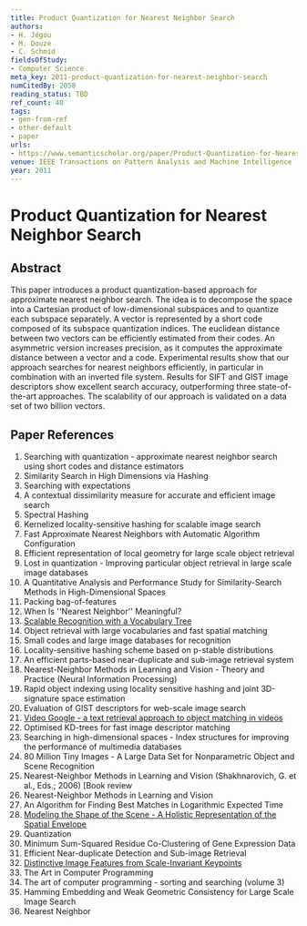 ```yaml
---
title: Product Quantization for Nearest Neighbor Search
authors:
- H. Jégou
- M. Douze
- C. Schmid
fieldsOfStudy:
- Computer Science
meta_key: 2011-product-quantization-for-nearest-neighbor-search
numCitedBy: 2058
reading_status: TBD
ref_count: 40
tags:
- gen-from-ref
- other-default
- paper
urls:
- https://www.semanticscholar.org/paper/Product-Quantization-for-Nearest-Neighbor-Search-Jégou-Douze/4748d22348e72e6e06c2476486afddbc76e5eca7?sort=total-citations
venue: IEEE Transactions on Pattern Analysis and Machine Intelligence
year: 2011
---
```


# Product Quantization for Nearest Neighbor Search

## Abstract

This paper introduces a product quantization-based approach for approximate nearest neighbor search. The idea is to decompose the space into a Cartesian product of low-dimensional subspaces and to quantize each subspace separately. A vector is represented by a short code composed of its subspace quantization indices. The euclidean distance between two vectors can be efficiently estimated from their codes. An asymmetric version increases precision, as it computes the approximate distance between a vector and a code. Experimental results show that our approach searches for nearest neighbors efficiently, in particular in combination with an inverted file system. Results for SIFT and GIST image descriptors show excellent search accuracy, outperforming three state-of-the-art approaches. The scalability of our approach is validated on a data set of two billion vectors.

## Paper References

1. Searching with quantization - approximate nearest neighbor search using short codes and distance estimators
2. Similarity Search in High Dimensions via Hashing
3. Searching with expectations
4. A contextual dissimilarity measure for accurate and efficient image search
5. Spectral Hashing
6. Kernelized locality-sensitive hashing for scalable image search
7. Fast Approximate Nearest Neighbors with Automatic Algorithm Configuration
8. Efficient representation of local geometry for large scale object retrieval
9. Lost in quantization - Improving particular object retrieval in large scale image databases
10. A Quantitative Analysis and Performance Study for Similarity-Search Methods in High-Dimensional Spaces
11. Packing bag-of-features
12. When Is ''Nearest Neighbor'' Meaningful?
13. [Scalable Recognition with a Vocabulary Tree](2006-scalable-recognition-with-a-vocabulary-tree)
14. Object retrieval with large vocabularies and fast spatial matching
15. Small codes and large image databases for recognition
16. Locality-sensitive hashing scheme based on p-stable distributions
17. An efficient parts-based near-duplicate and sub-image retrieval system
18. Nearest-Neighbor Methods in Learning and Vision - Theory and Practice (Neural Information Processing)
19. Rapid object indexing using locality sensitive hashing and joint 3D-signature space estimation
20. Evaluation of GIST descriptors for web-scale image search
21. [Video Google - a text retrieval approach to object matching in videos](2003-video-google-a-text-retrieval-approach-to-object-matching-in-videos)
22. Optimised KD-trees for fast image descriptor matching
23. Searching in high-dimensional spaces - Index structures for improving the performance of multimedia databases
24. 80 Million Tiny Images - A Large Data Set for Nonparametric Object and Scene Recognition
25. Nearest-Neighbor Methods in Learning and Vision (Shakhnarovich, G. et al., Eds.; 2006) [Book review
26. Nearest-Neighbor Methods in Learning and Vision
27. An Algorithm for Finding Best Matches in Logarithmic Expected Time
28. [Modeling the Shape of the Scene - A Holistic Representation of the Spatial Envelope](2004-modeling-the-shape-of-the-scene-a-holistic-representation-of-the-spatial-envelope)
29. Quantization
30. Minimum Sum-Squared Residue Co-Clustering of Gene Expression Data
31. Efficient Near-duplicate Detection and Sub-image Retrieval
32. [Distinctive Image Features from Scale-Invariant Keypoints](2004-distinctive-image-features-from-scale-invariant-keypoints)
33. The Art in Computer Programming
34. The art of computer programming - sorting and searching (volume 3)
35. Hamming Embedding and Weak Geometric Consistency for Large Scale Image Search
36. Nearest Neighbor
